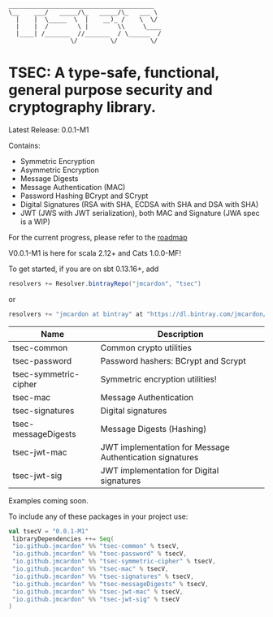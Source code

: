 ```
________________________________________  
\__    ___/   _____/\_   _____/\_   ___ \ 
  |    |  \_____  \  |    __)_ /    \  \/ 
  |    |  /        \ |        \\     \____
  |____| /_______  //_______  / \______  /
                 \/         \/         \/ 
```
# TSEC: A type-safe, functional, general purpose security and cryptography library.

Latest Release: 0.0.1-M1

Contains:
- Symmetric Encryption
- Asymmetric Encryption
- Message Digests
- Message Authentication (MAC)
- Password Hashing BCrypt and SCrypt
- Digital Signatures (RSA with SHA, ECDSA with SHA and DSA with SHA)
- JWT (JWS with JWT serialization), both MAC and Signature (JWA spec is a WIP)

For the current progress, please refer to the [roadmap](https://github.com/jmcardon/tsec/issues/7)


V0.0.1-M1 is here for scala 2.12+ and Cats 1.0.0-MF!

To get started, if you are on sbt 0.13.16+, add

```scala
resolvers += Resolver.bintrayRepo("jmcardon", "tsec")
```

or

```scala
resolvers += "jmcardon at bintray" at "https://dl.bintray.com/jmcardon/tsec"
```

| Name                  | Description                                              |
| -----                 | ----------                                               |
| tsec-common           | Common crypto utilities                                  |
| tsec-password         | Password hashers: BCrypt and Scrypt                      |
| tsec-symmetric-cipher | Symmetric encryption utilities!                          |
| tsec-mac              | Message Authentication                                   |
| tsec-signatures       | Digital signatures                                       |
| tsec-messageDigests   | Message Digests (Hashing)                                |
| tsec-jwt-mac          | JWT implementation for Message Authentication signatures |
| tsec-jwt-sig          | JWT implementation for Digital signatures                |

Examples coming soon.

To include any of these packages in your project use:

```scala
val tsecV = "0.0.1-M1"
 libraryDependencies ++= Seq(
 "io.github.jmcardon" %% "tsec-common" % tsecV,
 "io.github.jmcardon" %% "tsec-password" % tsecV,
 "io.github.jmcardon" %% "tsec-symmetric-cipher" % tsecV,
 "io.github.jmcardon" %% "tsec-mac" % tsecV,
 "io.github.jmcardon" %% "tsec-signatures" % tsecV,
 "io.github.jmcardon" %% "tsec-messageDigests" % tsecV,
 "io.github.jmcardon" %% "tsec-jwt-mac" % tsecV,
 "io.github.jmcardon" %% "tsec-jwt-sig" % tsecV
)
```